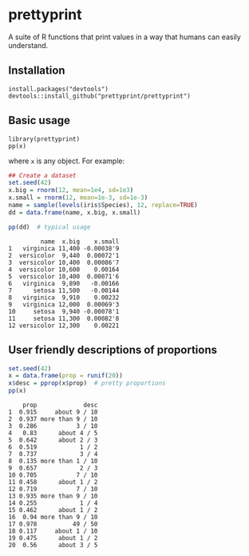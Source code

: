 # prettyprint
A suite of R functions that print values in a way that humans can easily understand.

## Installation
```{r}
install.packages("devtools")
devtools::install_github("prettyprint/prettyprint")
```

## Basic usage
```{r}
library(prettyprint)
pp(x)
```
where `x` is any object. For example: 

```r
## Create a dataset
set.seed(42)
x.big = rnorm(12, mean=1e4, sd=1e3)
x.small = rnorm(12, mean=1e-3, sd=1e-3)
name = sample(levels(iris$Species), 12, replace=TRUE)
dd = data.frame(name, x.big, x.small)

pp(dd)	# typical usage
```

```
         name  x.big    x.small
1   virginica 11,400 -0.00038'9
2  versicolor  9,440  0.00072'1
3  versicolor 10,400  0.00086'7
4  versicolor 10,600    0.00164
5  versicolor 10,400  0.00071'6
6   virginica  9,890   -0.00166
7      setosa 11,500   -0.00144
8   virginica  9,910    0.00232
9   virginica 12,000  0.00069'3
10     setosa  9,940 -0.00078'1
11     setosa 11,300  0.00082'8
12 versicolor 12,300    0.00221
```

## User friendly descriptions of proportions

```r
set.seed(42)
x = data.frame(prop = runif(20))
x$desc = pprop(x$prop)	# pretty proportions
pp(x)
```

```
    prop             desc
1  0.915     about 9 / 10
2  0.937 more than 9 / 10
3  0.286           3 / 10
4   0.83      about 4 / 5
5  0.642      about 2 / 3
6  0.519            1 / 2
7  0.737            3 / 4
8  0.135 more than 1 / 10
9  0.657            2 / 3
10 0.705           7 / 10
11 0.458      about 1 / 2
12 0.719           7 / 10
13 0.935 more than 9 / 10
14 0.255            1 / 4
15 0.462      about 1 / 2
16  0.94 more than 9 / 10
17 0.978          49 / 50
18 0.117     about 1 / 10
19 0.475      about 1 / 2
20  0.56      about 3 / 5
```
